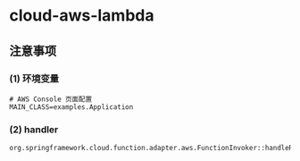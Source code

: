 # cloud-aws-lambda

## 注意事项

### (1) 环境变量

```properties
# AWS Console 页面配置
MAIN_CLASS=examples.Application
```

### (2) handler

```text
org.springframework.cloud.function.adapter.aws.FunctionInvoker::handleRequest
```

